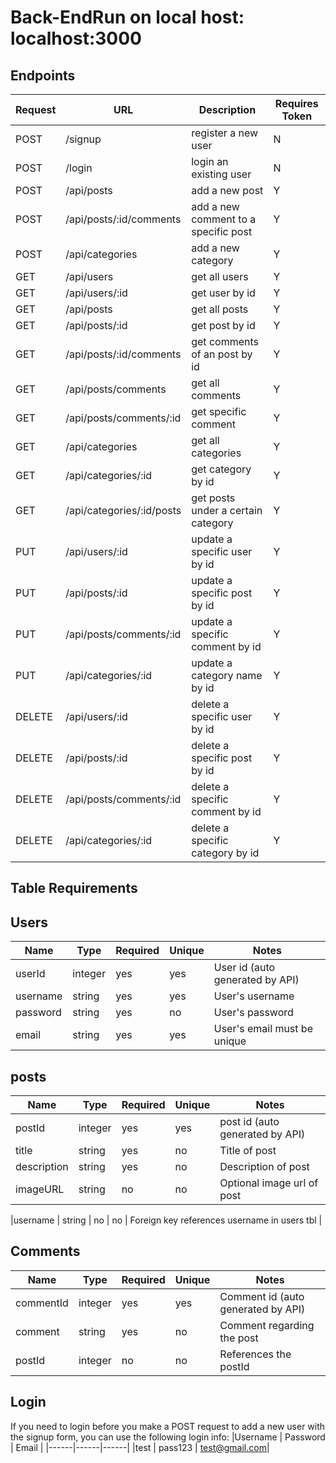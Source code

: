 # Back-EndRun on local host: localhost:3000


## **Endpoints**

| Request | URL | Description | Requires Token |
|----------|----------|----------|----------|
|POST | /signup | register a new user | N |
|POST | /login | login an existing user | N |
|POST | /api/posts | add a new post | Y |
|POST | /api/posts/:id/comments | add a new comment to a specific post | Y|
|POST | /api/categories | add a new category | Y |
|GET | /api/users | get all users | Y |
|GET | /api/users/:id | get  user by id | Y |
|GET | /api/posts | get all posts | Y |
|GET | /api/posts/:id | get post by id | Y |
|GET | /api/posts/:id/comments | get comments of an post by id | Y|
|GET | /api/posts/comments | get all comments | Y |
|GET | /api/posts/comments/:id | get specific comment | Y |
|GET | /api/categories | get all categories | Y |
|GET | /api/categories/:id | get category by id | Y |
|GET | /api/categories/:id/posts | get posts under a certain category | Y |
|PUT | /api/users/:id | update a specific user by id | Y |
|PUT | /api/posts/:id | update a specific post by id | Y|
|PUT | /api/posts/comments/:id | update a specific comment by id | Y |
|PUT | /api/categories/:id | update a category name by id | Y |
|DELETE | /api/users/:id | delete a specific user by id | Y |
|DELETE | /api/posts/:id | delete a specific post by id | Y |
|DELETE | /api/posts/comments/:id | delete a specific comment by id | Y |
|DELETE | /api/categories/:id | delete a specific category by id | Y |

## **Table Requirements**

## **Users**
|Name | Type | Required | Unique | Notes |
|------|------|------|------|------|
| userId | integer | yes | yes | User id (auto generated by API) |
|username | string | yes | yes | User's username |
|password | string | yes | no| User's password |
|email | string | yes | yes | User's email must be unique|



## **posts**
|Name | Type | Required | Unique | Notes |
|------|------|------|------|------|
| postId | integer | yes | yes | post id (auto generated by API)|
|title | string | yes | no | Title of post |
|description | string | yes | no | Description of post |
|imageURL | string | no | no | Optional image url of post |

|username | string | no | no | Foreign key references username in users tbl |

## **Comments**
|Name | Type | Required | Unique | Notes |
|------|------|------|------|------|
|commentId | integer | yes | yes | Comment id (auto generated by API)|
|comment | string | yes | no | Comment regarding the post |
|postId | integer | no | no | References the postId |

## **Login**
If you need to login before you make a POST request to add a new user with the signup form, you can use the following login info:
|Username | Password | Email |
|------|------|------|
|test | pass123 | test@gmail.com|